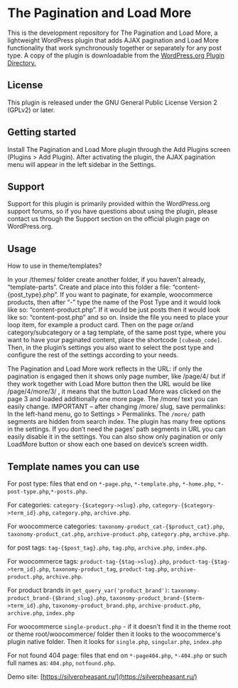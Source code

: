 # The Pagination and Load More

This is the development repository for The Pagination and Load More, a lightweight WordPress plugin that adds AJAX pagination and Load More functionality that work synchronously together or separately for any post type. A copy of the plugin is downloadable from the [WordPress.org Plugin Directory.](https://wordpress.org/plugins/cubeb-pagination-and-load-more/)

## License

This plugin is released under the GNU General Public License Version 2 (GPLv2) or later.

## Getting started

Install The Pagination and Load More plugin through the Add Plugins screen (Plugins > Add Plugin). After activating the plugin, the AJAX pagination menu will appear in the left sidebar in the Settings.

## Support

Support for this plugin is primarily provided within the WordPress.org support forums, so if you have questions about using the plugin, please contact us through the Support section on the official plugin page on WordPress.org.

## Usage

How to use in theme/templates?

In your /themes/ folder create another folder, if you haven’t already, “template-parts”. Create and place into this folder a file: “content-{post_type}.php”. If you want to paginate, for example, woocommerce products, then after “-” type the name of the Post Type and it would look like so: “content-product.php”. If it would be just posts then it would look like so: “content-post.php” and so on. Inside the file you need to place your loop item, for example a product card. Then on the page or/and category/subcategory or a tag template, of the same post type, where you want to have your paginated content, place the shortcode `[cubeab_code]`. Then, in the plugin’s settings you also want to select the post type and configure the rest of the settings according to your needs.

The Pagination and Load More work reflects in the URL: if only the pagination is engaged then it shows only page number, like /page/4/ but if they work together with Load More button then the URL would be like /page/4/more/3/ , it means that the button Load More was clicked on the page 3 and loaded additionally one more page. The /more/ text you can easily change. IMPORTANT – after changing /more/ slug, save permalinks: In the left-hand menu, go to Settings > Permalinks. The `/more/` path segments are hidden from search index. The plugin has many free options in the settings. If you don’t need the pages’ path segments in URL you can easily disable it in the settings. You can also show only pagination or only LoadMore button or show each one based on device’s screen width.

## Template names you can use

For post type: files that end on `*-page.php`, `*-template.php`, `*-home.php`, `*-post-type.php`,`*-posts.php`.

For categories: `category-{$category->slug}.php`, `category-{$category->term_id}.php`, `category.php`, `archive.php`.

For woocommerce categories: `taxonomy-product_cat-{$product_cat}.php`, `taxonomy-product_cat.php`, `archive-product.php`, `category.php`, `archive.php`.

for post tags: `tag-{$post_tag}.php`, `tag.php`, `archive.php`, `index.php`.

For woocommerce tags: `product-tag-{$tag->slug}.php`, `product-tag-{$tag->term_id}.php`, `taxonomy-product_tag`, `product-tag.php`, `archive-product.php`, `archive.php`.

For product brands in `get_query_var('product_brand')`: `taxonomy-product_brand-{$brand_slug}.php`, `taxonomy-product_brand-{$term->term_id}.php`, `taxonomy-product_brand.php`, `archive-product.php`, `archive.php`, `index.php`

For woocommerce `single-product.php` - if it doesn't find it in the theme root or  theme root/woocommerce/ folder then it looks to the woocommerce's plugin native folder. Then it looks for `single.php`, `singular.php`, `index.php`

For not found 404 page: files that end on `*-page404.php`, `*-404.php` or such full names as: `404.php`, `notfound.php`.

Demo site: [https://silverpheasant.ru/](https://silverpheasant.ru/)


